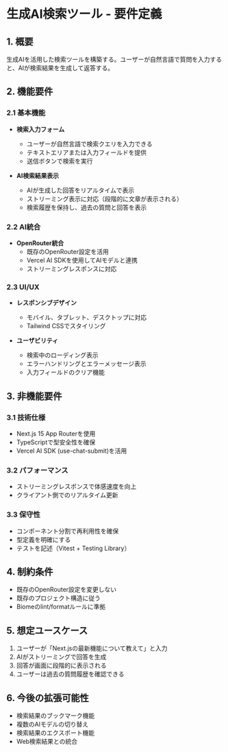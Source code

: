 # 生成AI検索ツール - 要件定義

## 1. 概要
生成AIを活用した検索ツールを構築する。ユーザーが自然言語で質問を入力すると、AIが検索結果を生成して返答する。

## 2. 機能要件

### 2.1 基本機能
- **検索入力フォーム**
  - ユーザーが自然言語で検索クエリを入力できる
  - テキストエリアまたは入力フィールドを提供
  - 送信ボタンで検索を実行

- **AI検索結果表示**
  - AIが生成した回答をリアルタイムで表示
  - ストリーミング表示に対応（段階的に文章が表示される）
  - 検索履歴を保持し、過去の質問と回答を表示

### 2.2 AI統合
- **OpenRouter統合**
  - 既存のOpenRouter設定を活用
  - Vercel AI SDKを使用してAIモデルと連携
  - ストリーミングレスポンスに対応

### 2.3 UI/UX
- **レスポンシブデザイン**
  - モバイル、タブレット、デスクトップに対応
  - Tailwind CSSでスタイリング

- **ユーザビリティ**
  - 検索中のローディング表示
  - エラーハンドリングとエラーメッセージ表示
  - 入力フィールドのクリア機能

## 3. 非機能要件

### 3.1 技術仕様
- Next.js 15 App Routerを使用
- TypeScriptで型安全性を確保
- Vercel AI SDK (use-chat-submit)を活用

### 3.2 パフォーマンス
- ストリーミングレスポンスで体感速度を向上
- クライアント側でのリアルタイム更新

### 3.3 保守性
- コンポーネント分割で再利用性を確保
- 型定義を明確にする
- テストを記述（Vitest + Testing Library）

## 4. 制約条件
- 既存のOpenRouter設定を変更しない
- 既存のプロジェクト構造に従う
- Biomeのlint/formatルールに準拠

## 5. 想定ユースケース
1. ユーザーが「Next.jsの最新機能について教えて」と入力
2. AIがストリーミングで回答を生成
3. 回答が画面に段階的に表示される
4. ユーザーは過去の質問履歴を確認できる

## 6. 今後の拡張可能性
- 検索結果のブックマーク機能
- 複数のAIモデルの切り替え
- 検索結果のエクスポート機能
- Web検索結果との統合
